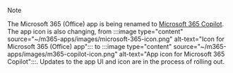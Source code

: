> [!NOTE]
> The Microsoft 365 (Office) app is being renamed to [Microsoft 365 Copilot](https://www.microsoft.com/en-us/microsoft-365/blog/2025/01/15/copilot-for-all-introducing-microsoft-365-copilot-chat/). The app icon is also changing, from :::image type="content" source="~/m365-apps/images/microsoft-365-icon.png" alt-text="Icon for Microsoft 365 (Office) app"::: to :::image type="content" source="~/m365-apps/images/m365-copilot-icon.png" alt-text="App icon for Microsoft 365 Copilot":::. Updates to the app UI and icon are in the process of rolling out.
